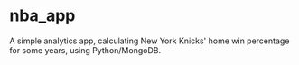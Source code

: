 # nba_app
A simple analytics app, calculating New York Knicks' home win percentage for some years, using Python/MongoDB.

